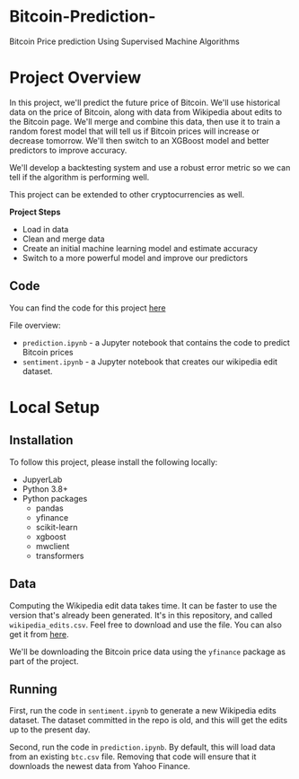 # Bitcoin-Prediction-
Bitcoin Price prediction Using Supervised Machine Algorithms

# Project Overview

In this project, we'll predict the future price of Bitcoin.  We'll use historical data on the price of Bitcoin, along with data from Wikipedia about edits to the Bitcoin page.  We'll merge and combine this data, then use it to train a random forest model that will tell us if Bitcoin prices will increase or decrease tomorrow.  We'll then switch to an XGBoost model and better predictors to improve accuracy.

We'll develop a backtesting system and use a robust error metric so we can tell if the algorithm is performing well.

This project can be extended to other cryptocurrencies as well.

**Project Steps**

* Load in data
* Clean and merge data
* Create an initial machine learning model and estimate accuracy
* Switch to a more powerful model and improve our predictors

## Code

You can find the code for this project [here](https://github.com/VaidehiKhalkar/Bitcoin-Prediction-/blob/main/bitcoin%20prediction.ipynb)

File overview:

* `prediction.ipynb` - a Jupyter notebook that contains the code to predict Bitcoin prices
* `sentiment.ipynb` - a Jupyter notebook that creates our wikipedia edit dataset.

# Local Setup

## Installation

To follow this project, please install the following locally:

* JupyerLab
* Python 3.8+
* Python packages
    * pandas
    * yfinance
    * scikit-learn
    * xgboost
    * mwclient
    * transformers

## Data

Computing the Wikipedia edit data takes time.  It can be faster to use the version that's already been generated.  It's in this repository, and called `wikipedia_edits.csv`.  Feel free to download and use the file.  You can also get it from [here](https://github.com/VaidehiKhalkar/Bitcoin-Prediction-).

We'll be downloading the Bitcoin price data using the `yfinance` package as part of the project.

## Running

First, run the code in `sentiment.ipynb` to generate a new Wikipedia edits dataset.  The dataset committed in the repo is old, and this will get the edits up to the present day.

Second, run the code in `prediction.ipynb`.  By default, this will load data from an existing `btc.csv` file.  Removing that code will ensure that it downloads the newest data from Yahoo Finance.
